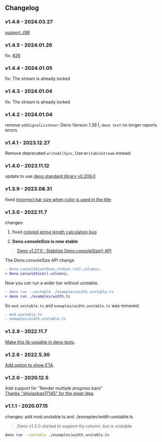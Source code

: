 ## Changelog

### v1.4.6 - 2024.03.27

[support JSR](https://github.com/deno-library/progress/issues/28)

### v1.4.5 - 2024.01.26

fix: [#26](https://github.com/deno-library/progress/issues/26)

### v1.4.4 - 2024.01.05

fix: The stream is already locked

### v1.4.3 - 2024.01.04

fix: The stream is already locked

### v1.4.2 - 2024.01.04

remove `addSignalListener`: Deno Version 1.39.1, `deno test` no longer reports errors

### v1.4.1 - 2023.12.27

Remove deprecated `writeAllSync`, Use `WritableStream` instead.

### v1.4.0 - 2023.11.12

update to use [deno standard library v0.206.0](https://deno.land/std@0.206.0)

### v1.3.9 - 2023.08.31

fixed [Incorrect bar size when color is used in the title](https://github.com/deno-library/progress/issues/24)

### v1.3.0 - 2022.11.7

changes:

1. fixed [colored string length calculation bug](https://github.com/deno-library/progress/issues/8)

2.  **Deno.consoleSize is now stable**

> [Deno v1.27.0 : Stabilize Deno.consoleSize() API](https://github.com/denoland/deno/pull/15933)

The Deno.consoleSize API change

```diff
- Deno.consoleSize(Deno.stdout.rid).columns;
+ Deno.consoleSize().columns;
```

Now you can run a wider bar without unstable.

```diff
- deno run --unstable ./examples/width.unstable.ts
+ deno run ./examples/width.ts
```

So `mod.unstable.ts` and `exmaples/width.unstable.ts` was removed.

```diff
- mod.unstable.ts
- exmaples/width.unstable.ts
```

### v1.2.9 - 2022.11.7

[Make this lib useable in deno tests](https://github.com/deno-library/progress/issues/13).

### v1.2.6 - 2022.5.30

[Add option to show ETA](https://github.com/deno-library/progress/issues/9).

### v1.2.0 - 2020.12.5

Add support for "Render multiple progress bars"\
[Thanks "shixiaobao17145" for the great idea](https://github.com/deno-library/progress/issues/7).

### v1.1.1 - 2020.07.15

changes: add mod.unstable.ts and ./exmaples/width.unstable.ts

> Deno v1.2.0 started to support tty column, but is unstable

```bash
deno run --unstable ./examples/width.unstable.ts
```
